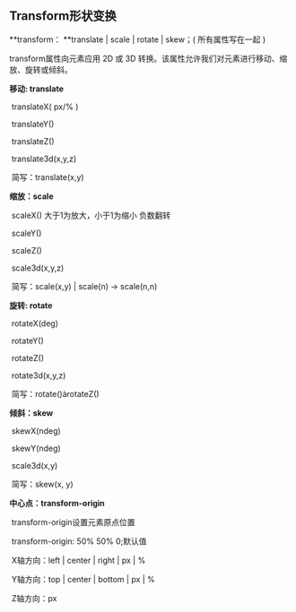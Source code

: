 ## Transform形状变换

**transform： **translate | scale | rotate | skew；( 所有属性写在一起  )

transform属性向元素应用 2D 或 3D 转换。该属性允许我们对元素进行移动、缩放、旋转或倾斜。



**移动: translate**

​	translateX( px/% )

​	translateY()

​	translateZ()

​	translate3d(x,y,z)

​	简写：translate(x,y)



**缩放：scale**

​	scaleX()  大于1为放大，小于1为缩小  负数翻转

​	scaleY()

​	scaleZ()

​	scale3d(x,y,z)

​	简写：scale(x,y) | scale(n) -> scale(n,n)



**旋转: rotate**

​	rotateX(deg)    

​	rotateY()

​	rotateZ()

​	rotate3d(x,y,z)

​	简写：rotate()àrotateZ()



**倾斜：skew** 

​	skewX(ndeg)

​	skewY(ndeg)

​	scale3d(x,y)

​	简写：skew(x, y)

**中心点：transform-origin**  

​	transform-origin设置元素原点位置

​	transform-origin: 50% 50% 0;默认值



​	X轴方向：left | center | right | px | %

​	Y轴方向：top | center | bottom | px | %

​	Z轴方向：px



